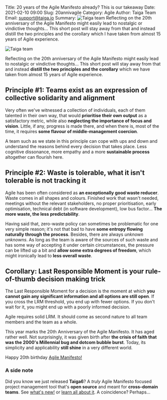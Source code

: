 Title: 20 years of the Agile Manifesto already? This is our takeaway
Date: 2021-02-10 09:00
Slug: 20annivagile
Category: Agile
Author: Taiga Team
Email: support@taiga.io
Summary: ![Taiga team](/images/2021-02-11_20annivagile/phidays.jpg) Reflecting on the 20th anniversary of the Agile Manifesto might easily lead to nostalgic or vindictive thoughts… This short post will stay away from that and instead distill the two principles and the corollary which I have taken from almost 15 years of Agile experience.

![Taiga team](/images/2021-02-11_20annivagile/phidays.jpg)

Reflecting on the 20th anniversary of the Agile Manifesto might easily lead to nostalgic or vindictive thoughts... This short post will stay away from that and instead **distill the two principles and the corollary** which we have taken from almost 15 years of Agile experience.

## Principle #1: Teams exist as an expression of collective solidarity and alignment

Very often we've witnessed a collection of individuals, each of them talented in their own way, that would **prioritise their own output** as a satisfactory metric, while also **neglecting the importance of focus and vision**. Little, if any, progress is made there, and when there is, most of the time, it requires **some flavour of middle-management coercion**.

A team such as we state in this principle can cope with ups and down and understand the reasons behind every decision that takes place. Less cognitive dissonance, more empathy and a more **sustainable process** altogether can flourish here.

## Principle #2: Waste is tolerable, what it isn't tolerable is not tracking it

Agile has been often considered as **an exceptionally good waste reducer**. Waste comes in all shapes and colours. Finished work that wasn't needed, meetings without the relevant stakeholders, no proper prioritisation, early optimisation, technical debt (in software development), low bus factor... **The more waste, the less predictability**.

Having said that, zero-waste policy can sometimes be problematic for one very simple reason; it's not that bad to have **some entropy flowing naturally through the process**. Besides, there are always *unknown unknowns*. As long as the team is aware of the sources of such waste and has some way of accepting it under certain circumstances, the pressure can be lifted up a bit and **allow some extra degrees of freedom**, which might ironically lead to **less overall waste**.

## Corollary: Last Responsible Moment is your rule-of-thumb decision making trick

The Last Responsible Moment for a decision is the moment at which **you cannot gain any significant information and all options are still open**. If you cross the LRM threshold, you end up with fewer options. If you don't wait for it, you might end up with a poorly informed decision.

Agile requires solid LRM. It should come as second nature to all team members and the team as a whole.

This year marks the 20th Anniversary of the Agile Manifesto. It has aged rather well. Not surprisingly, it was given birth after **the crisis of faith that was the 2000's Millennial bug and dotcom bubble burst**. Today, its simplicity and applicability **still shine** in a very different world.

Happy 20th birthday [Agile Manifesto!](https://agilemanifesto.org/)

### A side note

Did you know we just released **Taiga6**? A *truly* Agile Manifesto focused project management tool that's **open source** and meant for **cross-domain teams**. See [what's new!](/taiga6-release.html) or [learn all about it](https://resources.taiga.io). A coincidence? Perhaps...